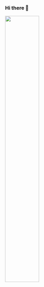 ### Hi there 👋
<img align="left" width="47%" src="https://github-readme-stats.vercel.app/api?username=pooryakhorsandy&show_icons=true&theme=radical" />
<img align="left" width="47%" scr="https://github-readme-stats.vercel.app/api/top-langs/?username=pooryakhorsandy&layout=compact" />
